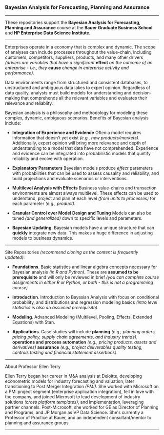 ### Bayesian Analysis for Forecasting, Planning and Assurance

------

These repositories support the **Bayesian Analysis for Forecasting, Planning and Assurance** course at the **Bauer Graduate Business School** and **HP Enterprise Data Science Institute**. 

------

Enterprises operate in a economy that is complex and dynamic. The scope of analyses can include processes throughout the value-chain, including customers, competitors, suppliers, products, and many other drivers *(drivers are variables that have a significant* **effect** *on the outcome of an enterprise - i.e., they* **cause** *change in enterprise activity and performance)*. 


Data environments range from structured and consistent databases, to unstructured and ambiguous data lakes to expert opinion.  Regardless of data quality, analysts must build models for understanding and decision-making that comprehends all the relevant variables and evaluates their relevance and reliablity.

Bayesian analysis is a philosophy and methodology for modeling these complex, dynamic, ambiguous scenarios. Benefits of Bayesian analysis include:  

* **Integration of Experience and Evidence** Often a model requires information that doesn't yet exist *(e.g., new products/markets)*. Additionally, expert opinion will bring more relevance and depth of understanding to a model that data have not comprehended. Experience and evidence can be integrated into probabilistic models that quntify reliablity and evolve with operation. 

* **Explanatory Parameters** Bayesian models produce *effect* parameters with probabilities that can be used to assess causality and reliability, and build projections and evaluate scenarios or interventions.

* **Multilevel Analysis with Effects** Business value-chains and transaction environments are almost always multilevel. These effects can be used to understand, project and plan at each level *(from units to  processes)* for each parameter *(e.g., product)*. 

* **Granular Control over Model Design and Tuning** Models can also be tuned *(and generalized)* down to specific levels and parameters. 

* **Bayesian Updating**. Bayesian models have a unique structure that can **quickly** integrate new data. This makes a huge difference in adjusting models to business dynamics. 

----

Site Repositories *(recommend cloning as the content is frequently updated)*:

* **Foundations**. Basic statistics and linear algebra concepts necessary for Bayesian analysis *(in R and Python)*. These are **assumed to be prerequisite** and will only be reviewed in brief *(you can complete course assignments in either R or Python, or both - this is not a programming course)*  

* **Introduction**. Introduction to Bayesian Analysis with focus on conditional probability, and distributions and regression modeling basics *(intro level statistics is also an assumed prerequisite)*.   

* **Modeling**. Advanced Modeling (Multilevel, Pooling, Effects, Extended Equations) with Stan.   

* **Applications**. Case studies will include **planning**  *(e.g., planning orders, pricing policy, supply chain agreements, and industry trends)*, **operations and process automation** *(e.g., pricing products, assets and derivatives)* **assurance** *(e.g., project deliverables quality testing, controls testing and financial statement assertions)*.

------

About Professor Ellen Terry

Ellen Terry began her career in M&A analysis at Deloitte, developing econometric models for industry forecasting and valuation, later transitioning to Post Merger Integration *(PMI)*. She worked with Microsoft on a PMI project segment (enterprise application integration), fell in love with the company, and joined Microsoft to lead development of industry solutions *(cross platform templates)*, and  implementation, leveraging partner channels. Post-Microsoft, she worked for GE as Director of Planning and Programs, and JP Morgan as VP Data Science. She's currently a Professor of Practice at Bauer, and an independent consultant/mentor to planning and assurance groups.   

------
